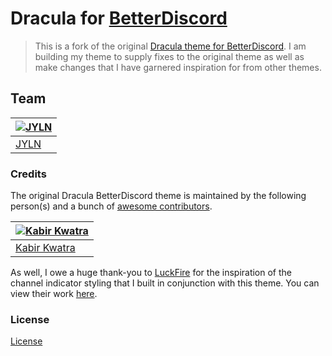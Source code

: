 # Dracula for [BetterDiscord](https://betterdiscord.app)

> This is a fork of the original [Dracula theme for BetterDiscord](https://github.com/dracula/betterdiscord). I am building my theme to supply fixes to the original theme as well as make changes that I have garnered inspiration for from other themes.

## Team

| [![JYLN](https://avatars0.githubusercontent.com/u/14062951?v=3&s=70)](https://github.com/JYLN) |
|------------------------------------------------------------------------------------------------|
| [JYLN](https://github.com/JYLN)                                                                |

### Credits
The original Dracula BetterDiscord theme is maintained by the following person(s) and a bunch of [awesome contributors](https://github.com/dracula/betterdiscord/graphs/contributors).

| [![Kabir Kwatra](https://avatars0.githubusercontent.com/u/30360059?v=3&s=70)](https://github.com/KabirKwatra) |
|---------------------------------------------------------------------------------------------------------------|
| [Kabir Kwatra](https://github.com/KabirKwatra)                                                                |

As well, I owe a huge thank-you to [LuckFire](https://github.com/LuckFire) for the inspiration of the channel indicator styling that I built in conjunction with this theme. You can view their work [here](https://github.com/Discord-Theme-Addons/modern-channel-indicators).

### License

[License](https://github.com/JYLN/Dracula-BetterDiscord-Theme/blob/jyln-master/LICENSE)
